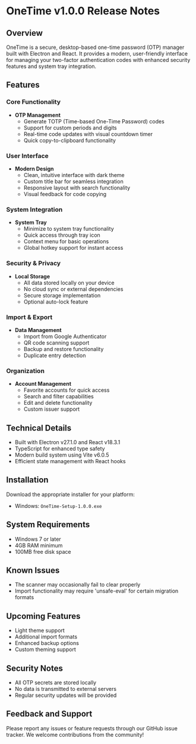 # OneTime v1.0.0 Release Notes

## Overview
OneTime is a secure, desktop-based one-time password (OTP) manager built with Electron and React. It provides a modern, user-friendly interface for managing your two-factor authentication codes with enhanced security features and system tray integration.

## Features

### Core Functionality
- **OTP Management**
  - Generate TOTP (Time-based One-Time Password) codes
  - Support for custom periods and digits
  - Real-time code updates with visual countdown timer
  - Quick copy-to-clipboard functionality

### User Interface
- **Modern Design**
  - Clean, intuitive interface with dark theme
  - Custom title bar for seamless integration
  - Responsive layout with search functionality
  - Visual feedback for code copying

### System Integration
- **System Tray**
  - Minimize to system tray functionality
  - Quick access through tray icon
  - Context menu for basic operations
  - Global hotkey support for instant access

### Security & Privacy
- **Local Storage**
  - All data stored locally on your device
  - No cloud sync or external dependencies
  - Secure storage implementation
  - Optional auto-lock feature

### Import & Export
- **Data Management**
  - Import from Google Authenticator
  - QR code scanning support
  - Backup and restore functionality
  - Duplicate entry detection

### Organization
- **Account Management**
  - Favorite accounts for quick access
  - Search and filter capabilities
  - Edit and delete functionality
  - Custom issuer support

## Technical Details
- Built with Electron v27.1.0 and React v18.3.1
- TypeScript for enhanced type safety
- Modern build system using Vite v6.0.5
- Efficient state management with React hooks

## Installation
Download the appropriate installer for your platform:
- Windows: `OneTime-Setup-1.0.0.exe`

## System Requirements
- Windows 7 or later
- 4GB RAM minimum
- 100MB free disk space

## Known Issues
- The scanner may occasionally fail to clear properly
- Import functionality may require 'unsafe-eval' for certain migration formats

## Upcoming Features
- Light theme support
- Additional import formats
- Enhanced backup options
- Custom theming support

## Security Notes
- All OTP secrets are stored locally
- No data is transmitted to external servers
- Regular security updates will be provided

## Feedback and Support
Please report any issues or feature requests through our GitHub issue tracker. We welcome contributions from the community!
